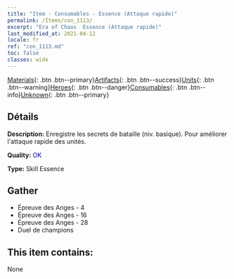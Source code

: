 ```yaml
---
title: "Item - Consumables - Essence (Attaque rapide)"
permalink: /Items/con_1113/
excerpt: "Era of Chaos  Essence (Attaque rapide)"
last_modified_at: 2021-04-12
locale: fr
ref: "con_1113.md"
toc: false
classes: wide
---
```

 [Materials](/fr/Items/){: .btn .btn--primary}[Artifacts](/fr/Items/Artifacts/){: .btn .btn--success}[Units](/fr/Items/Units/){: .btn .btn--warning}[Heroes](/fr/Items/Heroes/){: .btn .btn--danger}[Consumables](/fr/Items/Consumables/){: .btn .btn--info}[Unknown](/fr/Items/Unknown/){: .btn .btn--primary}

## Détails
 **Description:** Enregistre les secrets de bataille (niv. basique). Pour améliorer l'attaque rapide des unités.

 **Quality:** <span style="color: #0000CD">OK</span>

 **Type:** Skill Essence

## Gather

*    Épreuve des Anges - 4 
*    Épreuve des Anges - 16 
*    Épreuve des Anges - 28 
*    Duel de champions 

## This item contains:

  None


